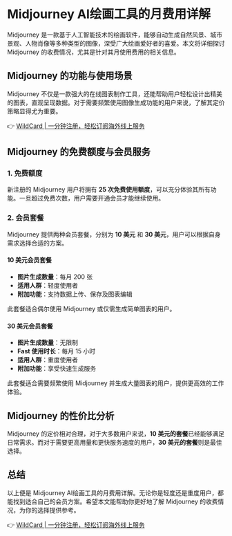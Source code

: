 # Midjourney AI绘画工具的月费用详解

Midjourney 是一款基于人工智能技术的绘画软件，能够自动生成自然风景、城市景观、人物肖像等多种类型的图像，深受广大绘画爱好者的喜爱。本文将详细探讨 Midjourney 的收费情况，尤其是针对其月使用费用的相关信息。

## Midjourney 的功能与使用场景

Midjourney 不仅是一款强大的在线图表制作工具，还能帮助用户轻松设计出精美的图表，直观呈现数据。对于需要频繁使用图像生成功能的用户来说，了解其定价策略显得尤为重要。

👉 [WildCard | 一分钟注册，轻松订阅海外线上服务](https://bbtdd.com/WildCard)

## Midjourney 的免费额度与会员服务

### 1. 免费额度

新注册的 Midjourney 用户将拥有 **25 次免费使用额度**，可以充分体验其所有功能。一旦超过免费次数，用户需要开通会员才能继续使用。

### 2. 会员套餐

Midjourney 提供两种会员套餐，分别为 **10 美元** 和 **30 美元**，用户可以根据自身需求选择合适的方案。

#### 10 美元会员套餐

- **图片生成数量**：每月 200 张
- **适用人群**：轻度使用者
- **附加功能**：支持数据上传、保存及图表编辑

此套餐适合偶尔使用 Midjourney 或仅需生成简单图表的用户。

#### 30 美元会员套餐

- **图片生成数量**：无限制
- **Fast 使用时长**：每月 15 小时
- **适用人群**：重度使用者
- **附加功能**：享受快速生成服务

此套餐适合需要频繁使用 Midjourney 并生成大量图表的用户，提供更高效的工作体验。

## Midjourney 的性价比分析

Midjourney 的定价相对合理，对于大多数用户来说，**10 美元的套餐**已经能够满足日常需求。而对于需要更高用量和更快服务速度的用户，**30 美元的套餐**则是最佳选择。

## 总结

以上便是 Midjourney AI绘画工具的月费用详解。无论你是轻度还是重度用户，都能找到适合自己的会员方案。希望本文能帮助你更好地了解 Midjourney 的收费情况，为你的选择提供参考。

👉 [WildCard | 一分钟注册，轻松订阅海外线上服务](https://bbtdd.com/WildCard)